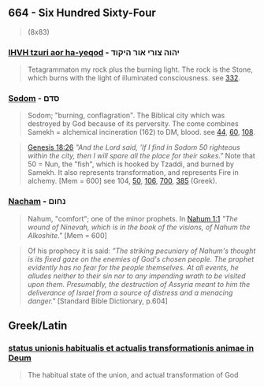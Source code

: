 ## 664 - Six Hundred Sixty-Four
> (8x83)

### [IHVH tzuri aor ha-yeqod](/keys/IHVH.TzVRI.AVR.HIQVD) - יהוה צורי אור היקוד
> Tetagrammaton my rock plus the burning light. The rock is the Stone, which burns with the light of illuminated consciousness. see [332](332).

### [Sodom](/keys/SDMf) - סדם
> Sodom; "burning, conflagration". The Biblical city which was destroyed by God because of its perversity. The come combines Samekh = alchemical incineration (162) to DM, blood. see [44](44), [60](60), [108](108).

> [Genesis 18:26](http://biblehub.com/genesis/18-26.htm) *"And the Lord said, 'If I find in Sodom 50 righteous within the city, then I will spare all the place for their sakes."* Note that 50 = Nun, the "fish", which is hooked by Tzaddi, and burned by Samekh. It also represents transformation, and represents Fire in alchemy. [Mem = 600] see 104, [50](50), [106](106), [700](700), [385](385) (Greek).

### [Nacham](/keys/NChVMf) - נחום
> Nahum, "comfort"; one of the minor prophets. In [Nahum 1:1](http://biblehub.com/nahum/1-1.htm) *"The wound of Ninevah, which is in the book of the visions, of Nahum the Alkoshite."* [Mem = 600]

> Of his prophecy it is said: *"The striking pecuniary of Nahum's thought is its fixed gaze on the enemies of God's chosen people. The prophet evidently has no fear for the people themselves. At all events, he alludes neither to their sin nor to any impending wrath to be visited upon them. Presumably, the destruction of Assyria meant to him the deliverance of Israel from a source of distress and a menacing danger."* [Standard Bible Dictionary, p.604]

## Greek/Latin

### [status unionis habitualis et actualis transformationis animae in Deum](/latin?word=status+unionis+habitualis+et+actualis+transformationis+animae+in+Deum)
> The habitual state of the union, and actual transformation of God